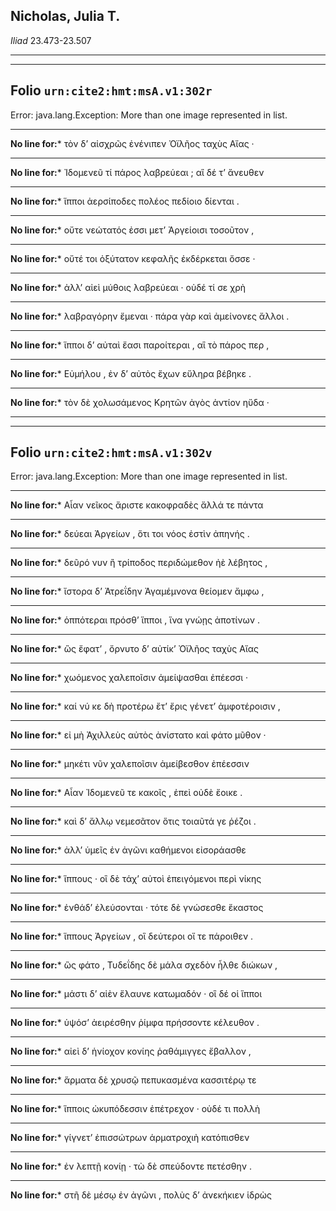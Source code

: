 ## Nicholas, Julia T.

*Iliad* 23.473-23.507

---

---

## **Folio `urn:cite2:hmt:msA.v1:302r`**



Error: java.lang.Exception: More than one image represented in list.

--- 

 **No line for:*** τὸν δʼ αἰσχρῶς ἐνένιπεν Ὀϊλῆος ταχὺς Αἴας ·

--- 

 **No line for:*** Ἰδομενεῦ τί πάρος λαβρεύεαι ; αἳ δέ τʼ ἄνευθεν

--- 

 **No line for:*** ἵπποι ἀερσίποδες πολέος πεδίοιο δίενται .

--- 

 **No line for:*** οὔτε νεώτατός ἐσσι μετʼ Ἀργείοισι τοσοῦτον ,

--- 

 **No line for:*** οὔτέ τοι ὀξύτατον κεφαλῆς ἐκδέρκεται ὄσσε ·

--- 

 **No line for:*** ἀλλʼ αἰεὶ μύθοις λαβρεύεαι · οὐδέ τί σε χρὴ

--- 

 **No line for:*** λαβραγόρην ἔμεναι · πάρα γὰρ καὶ ἀμείνονες ἄλλοι .

--- 

 **No line for:*** ἵπποι δʼ αὐταὶ ἔασι παροίτεραι , αἳ τὸ πάρος περ ,

--- 

 **No line for:*** Εὐμήλου , ἐν δʼ αὐτὸς ἔχων εὔληρα βέβηκε .

--- 

 **No line for:*** τὸν δὲ χολωσάμενος Κρητῶν ἀγὸς ἀντίον ηὔδα ·

---

---

## **Folio `urn:cite2:hmt:msA.v1:302v`**



Error: java.lang.Exception: More than one image represented in list.

--- 

 **No line for:*** Αἶαν νεῖκος ἄριστε κακοφραδὲς ἄλλά τε πάντα

--- 

 **No line for:*** δεύεαι Ἀργείων , ὅτι τοι νόος ἐστὶν ἀπηνής .

--- 

 **No line for:*** δεῦρό νυν ἢ τρίποδος περιδώμεθον ἠὲ λέβητος ,

--- 

 **No line for:*** ἴστορα δʼ Ἀτρεΐδην Ἀγαμέμνονα θείομεν ἄμφω ,

--- 

 **No line for:*** ὁππότεραι πρόσθʼ ἵπποι , ἵνα γνώῃς ἀποτίνων .

--- 

 **No line for:*** ὣς ἔφατʼ , ὄρνυτο δʼ αὐτίκʼ Ὀϊλῆος ταχὺς Αἴας

--- 

 **No line for:*** χωόμενος χαλεποῖσιν ἀμείψασθαι ἐπέεσσι ·

--- 

 **No line for:*** καί νύ κε δὴ προτέρω ἔτʼ ἔρις γένετʼ ἀμφοτέροισιν ,

--- 

 **No line for:*** εἰ μὴ Ἀχιλλεὺς αὐτὸς ἀνίστατο καὶ φάτο μῦθον ·

--- 

 **No line for:*** μηκέτι νῦν χαλεποῖσιν ἀμείβεσθον ἐπέεσσιν

--- 

 **No line for:*** Αἶαν Ἰδομενεῦ τε κακοῖς , ἐπεὶ οὐδὲ ἔοικε .

--- 

 **No line for:*** καὶ δʼ ἄλλῳ νεμεσᾶτον ὅτις τοιαῦτά γε ῥέζοι .

--- 

 **No line for:*** ἀλλʼ ὑμεῖς ἐν ἀγῶνι καθήμενοι εἰσοράασθε

--- 

 **No line for:*** ἵππους · οἳ δὲ τάχʼ αὐτοὶ ἐπειγόμενοι περὶ νίκης

--- 

 **No line for:*** ἐνθάδʼ ἐλεύσονται · τότε δὲ γνώσεσθε ἕκαστος

--- 

 **No line for:*** ἵππους Ἀργείων , οἳ δεύτεροι οἵ τε πάροιθεν .

--- 

 **No line for:*** ὣς φάτο , Τυδεΐδης δὲ μάλα σχεδὸν ἦλθε διώκων ,

--- 

 **No line for:*** μάστι δʼ αἰὲν ἔλαυνε κατωμαδόν · οἳ δέ οἱ ἵπποι

--- 

 **No line for:*** ὑψόσʼ ἀειρέσθην ῥίμφα πρήσσοντε κέλευθον .

--- 

 **No line for:*** αἰεὶ δʼ ἡνίοχον κονίης ῥαθάμιγγες ἔβαλλον ,

--- 

 **No line for:*** ἅρματα δὲ χρυσῷ πεπυκασμένα κασσιτέρῳ τε

--- 

 **No line for:*** ἵπποις ὠκυπόδεσσιν ἐπέτρεχον · οὐδέ τι πολλὴ

--- 

 **No line for:*** γίγνετʼ ἐπισσώτρων ἁρματροχιὴ κατόπισθεν

--- 

 **No line for:*** ἐν λεπτῇ κονίῃ · τὼ δὲ σπεύδοντε πετέσθην .

--- 

 **No line for:*** στῆ δὲ μέσῳ ἐν ἀγῶνι , πολὺς δʼ ἀνεκήκιεν ἱδρὼς
